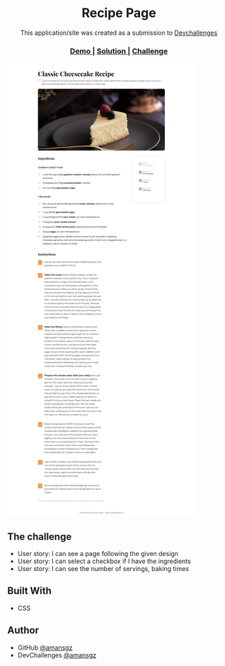 <h1 align="center">Recipe Page</h1>

<div align="center">
  This application/site was created as a submission to <a href="https://devchallenges.io/paths/responsive-web-developer">Devchallenges</a> 
</div>

<div align="center">
  <h3>
    <a href="https://amansgz.github.io/css-recipe-page/">
      Demo
    </a>
    <span> | </span>
    <a href="https://devchallenges.io/solutions/MFLuU88pMbRWbH5Eb1F7">
      Solution
    </a>
    <span> | </span>
    <a href="https://devchallenges.io/challenges/OEKdUZ6xs0h99C38XVht">
      Challenge
    </a>
  </h3>
</div>

![screenshot](./assets/preview.png)

## The challenge

- User story: I can see a page following the given design
- User story: I can select a checkbox if I have the ingredients
- User story: I can see the number of servings, baking times


## Built With

- CSS

## Author

- GitHub [@amansgz](https://github.com/amansgz)
- DevChallenges [@amansgz](https://devchallenges.io/portfolio/amansgz)